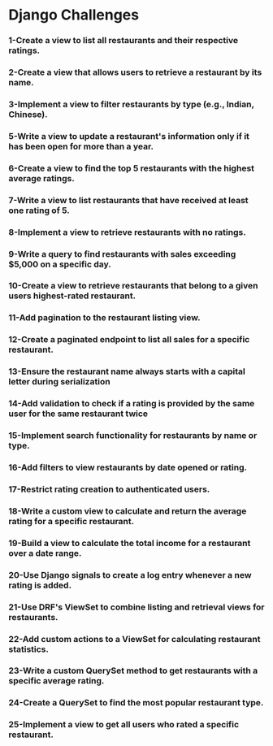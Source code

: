 # Django Challenges

### 1-Create a view to list all restaurants and their respective ratings.

### 2-Create a view that allows users to retrieve a restaurant by its name.

### 3-Implement a view to filter restaurants by type (e.g., Indian, Chinese).

### 5-Write a view to update a restaurant's information only if it has been open for more than a year.

### 6-Create a view to find the top 5 restaurants with the highest average ratings.

### 7-Write a view to list restaurants that have received at least one rating of 5.

### 8-Implement a view to retrieve restaurants with no ratings.

### 9-Write a query to find restaurants with sales exceeding $5,000 on a specific day.

### 10-Create a view to retrieve restaurants that belong to a given users highest-rated restaurant.

### 11-Add pagination to the restaurant listing view.

### 12-Create a paginated endpoint to list all sales for a specific restaurant.

### 13-Ensure the restaurant name always starts with a capital letter during serialization

### 14-Add validation to check if a rating is provided by the same user for the same restaurant twice

### 15-Implement search functionality for restaurants by name or type.

### 16-Add filters to view restaurants by date opened or rating.

### 17-Restrict rating creation to authenticated users.

### 18-Write a custom view to calculate and return the average rating for a specific restaurant.

### 19-Build a view to calculate the total income for a restaurant over a date range.

### 20-Use Django signals to create a log entry whenever a new rating is added.

### 21-Use DRF's ViewSet to combine listing and retrieval views for restaurants.

### 22-Add custom actions to a ViewSet for calculating restaurant statistics.

### 23-Write a custom QuerySet method to get restaurants with a specific average rating.

### 24-Create a QuerySet to find the most popular restaurant type.

### 25-Implement a view to get all users who rated a specific restaurant.
